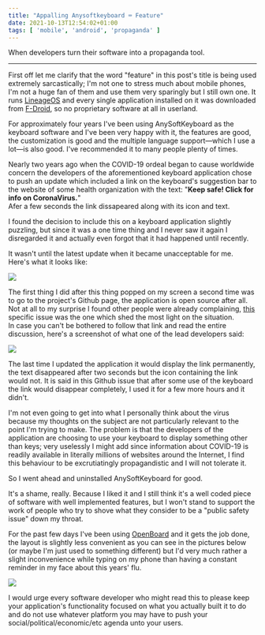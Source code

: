 ```yaml
---
title: "Appalling Anysoftkeyboard ⌨️ Feature"
date: 2021-10-13T12:54:02+01:00
tags: [ 'mobile', 'android', 'propaganda' ]
---
```

When developers turn their software into a propaganda tool.

<!--more-->

* * *

First off let me clarify that the word "feature" in this post's title is being used extremely sarcastically; I'm not one to stress much about mobile phones, I'm not a huge fan of them and use them very sparingly but I still own one. It runs [LineageOS](https://lineageos.org) and every single application installed on it was downloaded from [F-Droid](https://f-droid.org), so no proprietary software at all in userland.

For approximately four years I've been using AnySoftKeyboard as the keyboard software and I've been very happy with it, the features are good, the customization is good and the multiple language support—which I use a lot—is also good. I've recommended it to many people plenty of times.

Nearly two years ago when the COVID-19 ordeal began to cause worldwide concern the developers of the aforementioned keyboard application chose to push an update which included a link on the keyboard's suggestion bar to the website of some health organization with the text: "**Keep safe! Click for info on CoronaVirus.**"  
Afer a few seconds the link dissapeared along with its icon and text.  

I found the decision to include this on a keyboard application slightly puzzling, but since it was a one time thing and I never saw it again I disregarded it and actually even forgot that it had happened until recently.

It wasn't until the latest update when it became unacceptable for me.  
Here's what it looks like:

![](/blog/appalling-anysoftkeyboard-feature/1.png)

The first thing I did after this thing popped on my screen a second time was to go to the project's Github page, the application is open source after all. Not at all to my surprise I found other people were already complaining, [this](https://github.com/AnySoftKeyboard/AnySoftKeyboard/issues/2914) specific issue was the one which shed the most light on the situation.  
In case you can't be bothered to follow that link and read the entire discussion, here's a screenshot of what one of the lead developers said:

![](/blog/appalling-anysoftkeyboard-feature/2.png)

The last time I updated the application it would display the link permanently, the text disappeared after two seconds but the icon containing the link would not. It is said in this Github issue that after some use of the keyboard the link would disappear completely, I used it for a few more hours and it didn't.

I'm not even going to get into what I personally think about the virus because my thoughts on the subject are not particularly relevant to the point I'm trying to make. The problem is that the developers of the application are choosing to use your keyboard to display something other than keys; very uselessly I might add since information about COVID-19 is readily available in literally millions of websites around the Internet, I find this behaviour to be excrutiatingly propagandistic and I will not tolerate it.

So I went ahead and uninstalled AnySoftKeyboard for good.

It's a shame, really. Because I liked it and I still think it's a well coded piece of software with well implemented features, but I won't stand to support the work of people who try to shove what they consider to be a "public safety issue" down my throat.

For the past few days I've been using [OpenBoard](https://f-droid.org/en/packages/org.dslul.openboard.inputmethod.latin) and it gets the job done, the layout is slightly less convenient as you can see in the pictures below (or maybe I'm just used to something different) but I'd very much rather a slight inconvenience while typing on my phone than having a constant reminder in my face about this years' flu.

![](/blog/appalling-anysoftkeyboard-feature/3.png)

I would urge every software developer who might read this to please keep your application's functionality focused on what you actually built it to do and do not use whatever platform you may have to push your social/political/economic/etc agenda unto your users.
